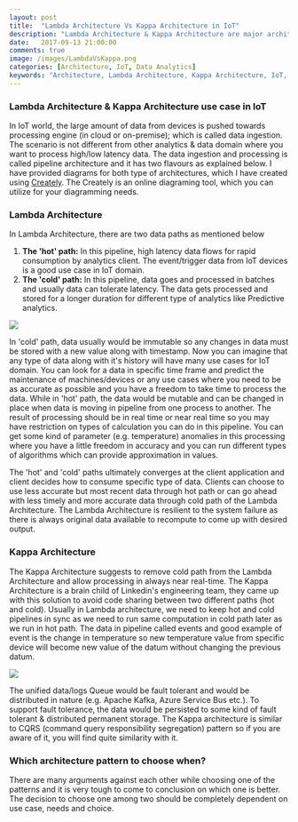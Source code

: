```yaml
---
layout: post
title:  "Lambda Architecture Vs Kappa Architecture in IoT"
description: "Lambda Architecture & Kappa Architecture are major architecture patterns used in IoT for analytics."
date:   2017-09-13 21:00:00
comments: true
image: /images/LambdaVsKappa.png
categories: [Architecture, IoT, Data Analytics]
keywords: "Architecture, Lambda Architecture, Kappa Architecture, IoT, Analytics"
---
```

<h3>Lambda Architecture & Kappa Architecture use case in IoT</h3>

In IoT world, the large amount of data from devices is pushed towards processing engine (in cloud or on-premise); which is called data ingestion. The scenario is not different from other analytics & data domain where you want to process high/low latency data. The data ingestion and processing is called pipeline architecture and it has two flavours as explained below. I have provided diagrams for both type of architectures, which I have created using [Creately][creately]. The Creately is an online diagraming tool, which you can utilize for your diagramming needs.

<h3>Lambda Architecture</h3>

In Lambda Architecture, there are two data paths as mentioned below

  1. <b>The 'hot' path:</b> In this pipeline, high latency data flows for rapid consumption by analytics client.     The event/trigger data from IoT devices is a good use case in IoT domain.
  2. <b>The 'cold' path:</b> In this pipeline, data goes and processed in batches and usually data can tolerate      latency. The data gets processed and stored for a longer duration for different type of analytics like          Predictive analytics.

<image src="/images/LambdaArchitecture.png"></image>

In 'cold' path, data usually would be immutable so any changes in data must be stored with a new value along with timestamp. Now you can imagine that any type of data along with it's history will have many use cases for IoT domain. You can look for a data in specific time frame and predict the maintenance of machines/devices or any use cases where you need to be as accurate as possible and you have a freedom to take time to process the data. While in 'hot' path, the data would be mutable and can be changed in place when data is moving in pipeline from one process to another. The result of processing should be in real time or near real time so you may have restriction on types of calculation you can do in this pipeline. You can get some kind of parameter (e.g. temperature) anomalies in this processing where you have a little freedom in accuracy and you can run different types of algorithms which can provide approximation in values. 

The 'hot' and 'cold' paths ultimately converges at the client application and client decides how to consume specific type of data. Clients can choose to use less accurate but most recent data through hot path or can go ahead with less timely and more accurate data through cold path of the Lambda Architecture. The Lambda Architecture is resilient to the system failure as there is always original data available to recompute to come up with desired output.

<h3>Kappa Architecture</h3>

The Kappa Architecture suggests to remove cold path from the Lambda Architecture and allow processing in always near real-time. The Kappa Architecture is a brain child of Linkedin's engineering team, they came up with this solution to avoid code sharing between two different paths (hot and cold). Usually in Lambda architecture, we need to keep hot and cold pipelines in sync as we need to run same computation in cold path later as we run in hot path. The data in pipeline called events and good example of event is the change in temperature so new temperature value from specific device will become new value of the datum without changing the previous datum.

<image src="/images/KappaArchitecture.png"></image>

The unified data/logs Queue would be fault tolerant and would be distributed in nature (e.g. Apache Kafka, Azure Service Bus etc.). To support fault tolerance, the data would be persisted to some kind of fault tolerant & distributed permanent storage. The Kappa architecture is similar to CQRS (command query responsibility segregation) pattern so if you are aware of it, you will find quite similarity with it.

<h3>Which architecture pattern to choose when?</h3>

There are many arguments against each other while choosing one of the patterns and it is very tough to come to conclusion on which one is better. The decision to choose one among two should be completely dependent on use case, needs and choice. 

[creately]: https://creately.com